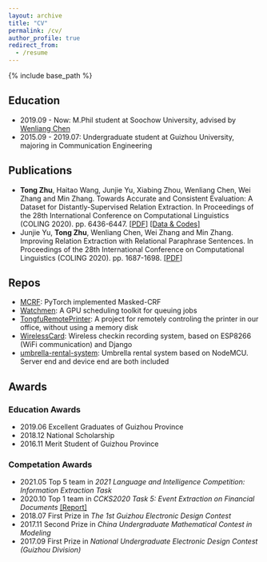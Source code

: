 ```yaml
---
layout: archive
title: "CV"
permalink: /cv/
author_profile: true
redirect_from:
  - /resume
---
```


{% include base_path %}

## Education

- 2019.09 - Now: M.Phil student at Soochow University, advised by [Wenliang Chen](http://hlt.suda.edu.cn/index.php/Wenliang)
- 2015.09 - 2019.07: Undergraduate student at Guizhou University, majoring in Communication Engineering

## Publications

- **Tong Zhu**, Haitao Wang, Junjie Yu, Xiabing Zhou, Wenliang Chen, Wei Zhang and Min Zhang. Towards Accurate and Consistent Evaluation: A Dataset for Distantly-Supervised Relation Extraction. In Proceedings of the 28th International Conference on Computational Linguistics (COLING 2020). pp. 6436-6447. [[PDF]](https://arxiv.org/pdf/2010.16275.pdf) [[Data & Codes]](https://github.com/Spico197/NYT-H)
- Junjie Yu, **Tong Zhu**, Wenliang Chen, Wei Zhang and Min Zhang. Improving Relation Extraction with Relational Paraphrase Sentences. In Proceedings of the 28th International Conference on Computational Linguistics (COLING 2020). pp. 1687-1698. [[PDF]](https://www.aclweb.org/anthology/2020.coling-main.148.pdf)

## Repos

- [MCRF](https://github.com/Spico197/MCRF): PyTorch implemented Masked-CRF
- [Watchmen](https://github.com/Spico197/watchmen): A GPU scheduling toolkit for queuing jobs
- [TongfuRemotePrinter](https://github.com/Spico197/TongfuRemotePrinter): A project for remotely controling the printer in our office, without using a memory disk
- [WirelessCard](https://github.com/Spico197/WirelessCard): Wireless checkin recording system, based on ESP8266 (WiFi communication) and Django
- [umbrella-rental-system](https://github.com/Spico197/umbrella-rental-system): Umbrella rental system based on NodeMCU. Server end and device end are both included

## Awards

### Education Awards

- 2019.06 Excellent Graduates of Guizhou Province
- 2018.12 National Scholarship
- 2016.11 Merit Student of Guizhou Province

### Competation Awards

- 2021.05 Top 5 team in *2021 Language and Intelligence Competition: Information Extraction Task*
- 2020.10 Top 1 team in *CCKS2020 Task 5: Event Extraction on Financial Documents* [[Report]](/files/ccks2020_eval_paper_5_2_1.pdf)
- 2018.07 First Prize in *The 1st Guizhou Electronic Design Contest*
- 2017.11 Second Prize in *China Undergraduate Mathematical Contest in Modeling*
- 2017.09 First Prize in *National Undergraduate Electronic Design Contest (Guizhou Division)*
